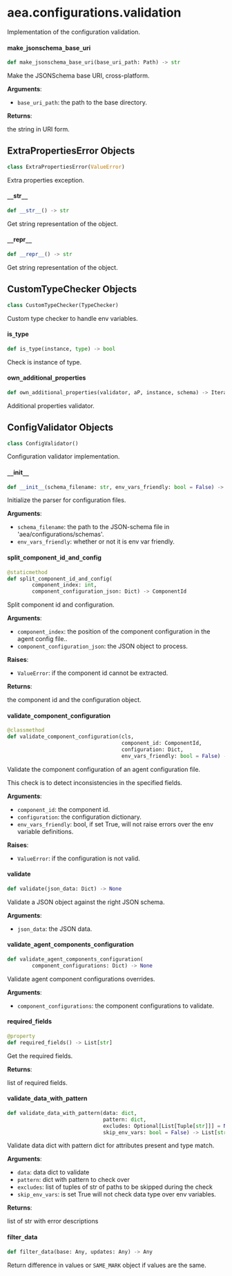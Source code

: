 <a id="aea.configurations.validation"></a>

# aea.configurations.validation

Implementation of the configuration validation.

<a id="aea.configurations.validation.make_jsonschema_base_uri"></a>

#### make`_`jsonschema`_`base`_`uri

```python
def make_jsonschema_base_uri(base_uri_path: Path) -> str
```

Make the JSONSchema base URI, cross-platform.

**Arguments**:

- `base_uri_path`: the path to the base directory.

**Returns**:

the string in URI form.

<a id="aea.configurations.validation.ExtraPropertiesError"></a>

## ExtraPropertiesError Objects

```python
class ExtraPropertiesError(ValueError)
```

Extra properties exception.

<a id="aea.configurations.validation.ExtraPropertiesError.__str__"></a>

#### `__`str`__`

```python
def __str__() -> str
```

Get string representation of the object.

<a id="aea.configurations.validation.ExtraPropertiesError.__repr__"></a>

#### `__`repr`__`

```python
def __repr__() -> str
```

Get string representation of the object.

<a id="aea.configurations.validation.CustomTypeChecker"></a>

## CustomTypeChecker Objects

```python
class CustomTypeChecker(TypeChecker)
```

Custom type checker to handle env variables.

<a id="aea.configurations.validation.CustomTypeChecker.is_type"></a>

#### is`_`type

```python
def is_type(instance, type) -> bool
```

Check is instance of type.

<a id="aea.configurations.validation.own_additional_properties"></a>

#### own`_`additional`_`properties

```python
def own_additional_properties(validator, aP, instance, schema) -> Iterator
```

Additional properties validator.

<a id="aea.configurations.validation.ConfigValidator"></a>

## ConfigValidator Objects

```python
class ConfigValidator()
```

Configuration validator implementation.

<a id="aea.configurations.validation.ConfigValidator.__init__"></a>

#### `__`init`__`

```python
def __init__(schema_filename: str, env_vars_friendly: bool = False) -> None
```

Initialize the parser for configuration files.

**Arguments**:

- `schema_filename`: the path to the JSON-schema file in 'aea/configurations/schemas'.
- `env_vars_friendly`: whether or not it is env var friendly.

<a id="aea.configurations.validation.ConfigValidator.split_component_id_and_config"></a>

#### split`_`component`_`id`_`and`_`config

```python
@staticmethod
def split_component_id_and_config(
        component_index: int,
        component_configuration_json: Dict) -> ComponentId
```

Split component id and configuration.

**Arguments**:

- `component_index`: the position of the component configuration in the agent config file..
- `component_configuration_json`: the JSON object to process.

**Raises**:

- `ValueError`: if the component id cannot be extracted.

**Returns**:

the component id and the configuration object.

<a id="aea.configurations.validation.ConfigValidator.validate_component_configuration"></a>

#### validate`_`component`_`configuration

```python
@classmethod
def validate_component_configuration(cls,
                                     component_id: ComponentId,
                                     configuration: Dict,
                                     env_vars_friendly: bool = False) -> None
```

Validate the component configuration of an agent configuration file.

This check is to detect inconsistencies in the specified fields.

**Arguments**:

- `component_id`: the component id.
- `configuration`: the configuration dictionary.
- `env_vars_friendly`: bool, if set True, will not raise errors over the env variable definitions.

**Raises**:

- `ValueError`: if the configuration is not valid.

<a id="aea.configurations.validation.ConfigValidator.validate"></a>

#### validate

```python
def validate(json_data: Dict) -> None
```

Validate a JSON object against the right JSON schema.

**Arguments**:

- `json_data`: the JSON data.

<a id="aea.configurations.validation.ConfigValidator.validate_agent_components_configuration"></a>

#### validate`_`agent`_`components`_`configuration

```python
def validate_agent_components_configuration(
        component_configurations: Dict) -> None
```

Validate agent component configurations overrides.

**Arguments**:

- `component_configurations`: the component configurations to validate.

<a id="aea.configurations.validation.ConfigValidator.required_fields"></a>

#### required`_`fields

```python
@property
def required_fields() -> List[str]
```

Get the required fields.

**Returns**:

list of required fields.

<a id="aea.configurations.validation.validate_data_with_pattern"></a>

#### validate`_`data`_`with`_`pattern

```python
def validate_data_with_pattern(data: dict,
                               pattern: dict,
                               excludes: Optional[List[Tuple[str]]] = None,
                               skip_env_vars: bool = False) -> List[str]
```

Validate data dict with pattern dict for attributes present and type match.

**Arguments**:

- `data`: data dict to validate
- `pattern`: dict with pattern to check over
- `excludes`: list of tuples of str of paths to be skipped during the check
- `skip_env_vars`: is set True will not check data type over env variables.

**Returns**:

list of str with error descriptions

<a id="aea.configurations.validation.filter_data"></a>

#### filter`_`data

```python
def filter_data(base: Any, updates: Any) -> Any
```

Return difference in values or `SAME_MARK` object if values are the same.

